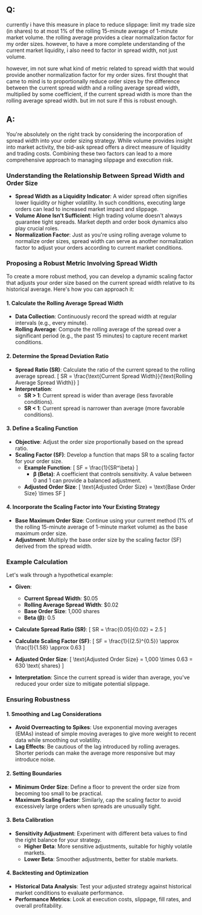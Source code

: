 ## Q: 
currently i have this measure in place to reduce slippage: limit my trade size (in shares) to at most 1% of the rolling 15-minute average of 1-minute market volume. the rolling average provides a clear normalization factor for my order sizes. however, to have a more complete understanding of the current market liquidity, i also need to factor in spread width, not just volume.

however, im not sure what kind of metric related to spread width that would provide another normalization factor for my order sizes. first thought that came to mind is to proportionally reduce order sizes by the difference between the current spread width and a rolling average spread width, multiplied by some coefficient, if the current spread width is more than the rolling average spread width. but im not sure if this is robust enough.



## A: 
You're absolutely on the right track by considering the incorporation of spread width into your order sizing strategy. While volume provides insight into market activity, the bid-ask spread offers a direct measure of liquidity and trading costs. Combining these two factors can lead to a more comprehensive approach to managing slippage and execution risk.

### **Understanding the Relationship Between Spread Width and Order Size**

- **Spread Width as a Liquidity Indicator**: A wider spread often signifies lower liquidity or higher volatility. In such conditions, executing large orders can lead to increased market impact and slippage.
- **Volume Alone Isn't Sufficient**: High trading volume doesn't always guarantee tight spreads. Market depth and order book dynamics also play crucial roles.
- **Normalization Factor**: Just as you're using rolling average volume to normalize order sizes, spread width can serve as another normalization factor to adjust your orders according to current market conditions.

### **Proposing a Robust Metric Involving Spread Width**

To create a more robust method, you can develop a dynamic scaling factor that adjusts your order size based on the current spread width relative to its historical average. Here's how you can approach it:

#### **1. Calculate the Rolling Average Spread Width**

- **Data Collection**: Continuously record the spread width at regular intervals (e.g., every minute).
- **Rolling Average**: Compute the rolling average of the spread over a significant period (e.g., the past 15 minutes) to capture recent market conditions.

#### **2. Determine the Spread Deviation Ratio**

- **Spread Ratio (SR)**: Calculate the ratio of the current spread to the rolling average spread.
  \[
  SR = \frac{\text{Current Spread Width}}{\text{Rolling Average Spread Width}}
  \]
- **Interpretation**:
  - **SR > 1**: Current spread is wider than average (less favorable conditions).
  - **SR < 1**: Current spread is narrower than average (more favorable conditions).

#### **3. Define a Scaling Function**

- **Objective**: Adjust the order size proportionally based on the spread ratio.
- **Scaling Factor (SF)**: Develop a function that maps SR to a scaling factor for your order size.
  - **Example Function**:
    \[
    SF = \frac{1}{SR^\beta}
    \]
    - **β (Beta)**: A coefficient that controls sensitivity. A value between 0 and 1 can provide a balanced adjustment.
  - **Adjusted Order Size**:
    \[
    \text{Adjusted Order Size} = \text{Base Order Size} \times SF
    \]

#### **4. Incorporate the Scaling Factor into Your Existing Strategy**

- **Base Maximum Order Size**: Continue using your current method (1% of the rolling 15-minute average of 1-minute market volume) as the base maximum order size.
- **Adjustment**: Multiply the base order size by the scaling factor (SF) derived from the spread width.

### **Example Calculation**

Let's walk through a hypothetical example:

- **Given**:
  - **Current Spread Width**: \$0.05
  - **Rolling Average Spread Width**: \$0.02
  - **Base Order Size**: 1,000 shares
  - **Beta (β)**: 0.5

- **Calculate Spread Ratio (SR)**:
  \[
  SR = \frac{0.05}{0.02} = 2.5
  \]

- **Calculate Scaling Factor (SF)**:
  \[
  SF = \frac{1}{(2.5)^{0.5}} \approx \frac{1}{1.58} \approx 0.63
  \]

- **Adjusted Order Size**:
  \[
  \text{Adjusted Order Size} = 1,000 \times 0.63 = 630 \text{ shares}
  \]

- **Interpretation**: Since the current spread is wider than average, you've reduced your order size to mitigate potential slippage.

### **Ensuring Robustness**

#### **1. Smoothing and Lag Considerations**

- **Avoid Overreacting to Spikes**: Use exponential moving averages (EMAs) instead of simple moving averages to give more weight to recent data while smoothing out volatility.
- **Lag Effects**: Be cautious of the lag introduced by rolling averages. Shorter periods can make the average more responsive but may introduce noise.

#### **2. Setting Boundaries**

- **Minimum Order Size**: Define a floor to prevent the order size from becoming too small to be practical.
- **Maximum Scaling Factor**: Similarly, cap the scaling factor to avoid excessively large orders when spreads are unusually tight.

#### **3. Beta Calibration**

- **Sensitivity Adjustment**: Experiment with different beta values to find the right balance for your strategy.
  - **Higher Beta**: More sensitive adjustments, suitable for highly volatile markets.
  - **Lower Beta**: Smoother adjustments, better for stable markets.

#### **4. Backtesting and Optimization**

- **Historical Data Analysis**: Test your adjusted strategy against historical market conditions to evaluate performance.
- **Performance Metrics**: Look at execution costs, slippage, fill rates, and overall profitability.

